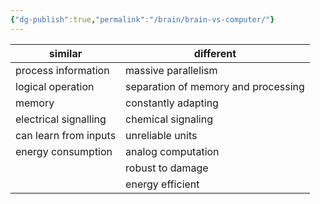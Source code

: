 ```yaml
---
{"dg-publish":true,"permalink":"/brain/brain-vs-computer/"}
---
```


|**similar**|**different**|
|-------|----------|
|process information|massive parallelism|
|logical operation|separation of memory and processing|
|memory|constantly adapting|
|electrical signalling|chemical signaling|
|can learn from inputs|unreliable units|
|energy consumption|analog computation|
||robust to damage|
||energy efficient|
